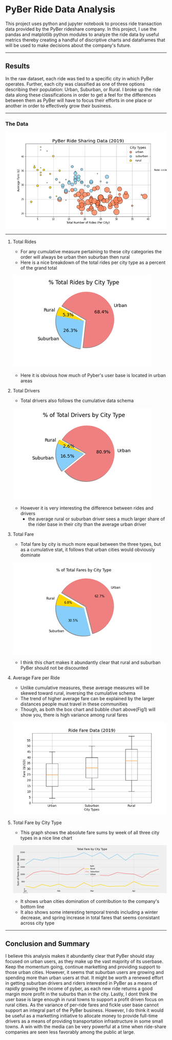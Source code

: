# PyBer Ride Data Analysis

This project uses python and jupyter notebook to process ride transaction data provided by the PyBer rideshare company. In this project, I use the pandas and matplotlib python modules to analyze the ride data by useful metrics thereby creating a handful of discriptive charts and dataframes that will be used to make decisions about the company's future.

---

## Results

In the raw dataset, each ride was tied to a specific city in which PyBer operates. Further, each city was classified as one of three options describing their population: Urban, Suburban, or Rural. I broke up the ride data along these classifications in order to get a feel for the differences between them as PyBer will have to focus their efforts in one place or another in order to effectively grow their business.

---

### The Data

![ride data bubble chart](Analysis/Fig1.png)

---

1. Total Rides
    - For any cumulative measure pertaining to these city categories the order will always be urban then suburban then rural
    - Here is a nice breakdown of the total rides per city type as a percent of the grand total
    
    ![% total rides](Analysis/Fig6.png)
    
    - Here it is obvious how much of Pyber's user base is located in urban areas
2. Total Drivers
    - Total drivers also follows the cumulative data schema
    
    ![% total drivers](Analysis/Fig7.png)
   
    - However it is very interesting the difference between rides and drivers
        - the average rural or suburban driver sees a much larger share of the rider base in their city than the average urban driver
3. Total Fare
    - Total fare by city is much more equal between the three types, but as a cumulative stat, it follows that urban cities would obviously dominate
    
    ![% total fare](Analysis/Fig5.png)
    
    - I think this chart makes it abundantly clear that rural and suburban PyBer should not be discounted
4. Average Fare per Ride
    - Unlike cumulative measures, these average measures will be skewed toward rural, inversing the cumulative schema
    - The trend of higher average fare can be explained by the larger distances people must travel in these communities
    - Though, as both the box chart and bubble chart above(Fig1) will show you, there is high variance among rural fares
    
    ![avg fare/driver](Analysis/Fig3.png)
    
5. Total Fare by City Type
    - This graph shows the absolute fare sums by week of all three city types in a nice line chart
    
    ![fare sums by week line chart](Analysis/Fig8.png)
    
    - It shows urban cities domination of contribution to the company's bottom line
    - It also shows some interesting temporal trends including a winter decrease, and spring increase in total fares that seems consistant across city type

---

## Conclusion and Summary

I believe this analysis makes it abundantly clear that PyBer should stay focused on urban users, as they make up the vast majority of its userbase. Keep the momentum going, continue marketting and providing support to those urban cities. However, it seems that suburban users are growing and spending more than urban users at that. It might be worth a renewed effort in getting suburban drivers and riders interested in PyBer as a means of rapidly growing the income of pyber, as each new ride returns a good margin more profit in the suburbs than in the city. Lastly, I dont think the user base is large enough in rural towns to support a profit driven focus on rural cities. As the variance of per-ride fares and fickle user base cannot support an integral part of the PyBer business. However, I do think it would be useful as a marketting initiative to allocate money to provide full-time drivers as a means of providing transportation infrastructure in some small towns. A win with the media can be very powerful at a time when ride-share companies are seen less favorably among the public at large.
